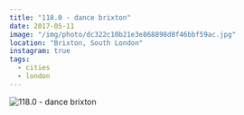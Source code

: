 ```yaml
---
title: "118.0 - dance brixton"
date: 2017-05-11
image: "/img/photo/dc322c10b21e3e868898d8f46bbf59ac.jpg"
location: "Brixton, South London"
instagram: true
tags:
  - cities
  - london
---
```


![118.0 - dance brixton](/img/photo/dc322c10b21e3e868898d8f46bbf59ac.jpg)
